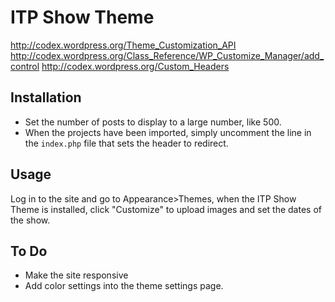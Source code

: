 # ITP Show Theme

http://codex.wordpress.org/Theme_Customization_API
http://codex.wordpress.org/Class_Reference/WP_Customize_Manager/add_control
http://codex.wordpress.org/Custom_Headers

## Installation

- Set the number of posts to display to a large number, like 500.
- When the projects have been imported, simply uncomment the line in the `index.php` file that sets the header to redirect.

## Usage
Log in to the site and go to Appearance>Themes, when the ITP Show Theme is installed, click "Customize" to upload images and set the dates of the show.

## To Do
- Make the site responsive
- Add color settings into the theme settings page.